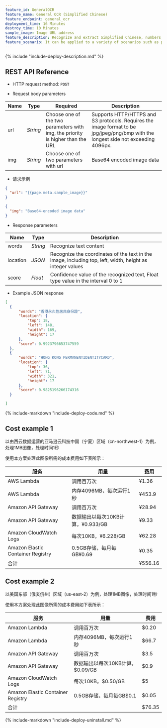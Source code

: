 ```yaml
---
feature_id: GeneralOCR
feature_name: General OCR (Simplified Chinese)
feature_endpoint: general_ocr
deployment_time: 16 Minutes
destroy_time: 10 Minutes
sample_image: Image URL address
feature_description: Recognize and extract Simplified Chinese, numbers, alphabetical characters and symbols.
feature_scenario: It can be applied to a variety of scenarios such as paper documents electronically, document identification, content review, etc. to improve information processing efficiency.
---
```


{%
  include "include-deploy-description.md"
%}
## REST API Reference

- HTTP request method: `POST`

- Request body parameters

| **Name**  | **Type**  | **Required** |  **Description**  |
|----------|-----------|------------|------------|
| url | *String* |Choose one of the two parameters with img, the priority is higher than the URL|Supports HTTP/HTTPS and S3 protocols. Requires the image format to be jpg/jpeg/png/bmp with the longest side not exceeding 4096px.|
| img | *String* |Choose one of two parameters with url|Base64 encoded image data|

- 请求示例

``` json
{
  "url": "{{page.meta.sample_image}}"
}
```

``` json
{
  "img": "Base64-encoded image data"
}
```

- Response parameters

| **Name** | **Type** | **Description**  |
|----------|-----------|------------|
|words    |*String*   |Recognize text content|
|location |*JSON*     |Recognize the coordinates of the text in the image, including top, left, width, height as integer values|
|score    |*Float*   |Confidence value of the recognized text, Float type value in the interval 0 to 1|

- Example JSON response

``` json
[
  {
      "words": "香港永久性居民身份證",
      "location": {
          "top": 18,
          "left": 148,
          "width": 169,
          "height": 17
      },
      "score": 0.9923796653747559
  },
  {
      "words": "HONG KONG PERMANENTIDENTITYCARD",
      "location": {
          "top": 36,
          "left": 71,
          "width": 321,
          "height": 17
      },
      "score": 0.9825196266174316
  }

]
```
{%
  include-markdown "include-deploy-code.md"
%}

## Cost example 1 

以由西云数据运营的亚马逊云科技中国（宁夏）区域（cn-northwest-1）为例，处理1MB图像，处理时间1秒

使用本方案处理此图像所需的成本费用如下表所示：

| 服务                                  | 用量                  | 费用      |
|-------------------------------------|---------------------|---------|
| AWS Lambda                     | 调用百万次                 | ¥1.36   |
| AWS Lambda                     | 内存4096MB，每次运行1秒     | ¥453.9  |
| Amazon API Gateway                | 调用百万次                 | ¥28.94  |
| Amazon API Gateway             | 数据输出以每次10KB计算，¥0.933/GB | ¥9.33   |
| Amazon CloudWatch Logs              | 每次10KB，¥6.228/GB    | ¥62.28  |
| Amazon Elastic Container Registry | 0.5GB存储，每月每GB¥0.69    | ¥0.35   |
| 合计                                  |   | ¥556.16 |

## Cost example 2

以美国东部（俄亥俄州）区域（us-east-2）为例，处理1MB图像，处理时间1秒

使用本方案处理此图像所需的成本费用如下表所示：

| 服务                                  | 用量                 | 费用     |
|-------------------------------------|--------------------|--------|
| Amazon Lambda                     | 调用百万次                | $0.20  |
| Amazon Lambda                     | 内存4096MB，每次运行1秒    | $66.7  |
| Amazon API Gateway                | 调用百万次                | $3.5   |
| Amazon API Gateway             | 数据输出以每次10KB计算，$0.09/GB | $0.9   |
| Amazon CloudWatch Logs              | 每次10KB，$0.50/GB    | $5     |
| Amazon Elastic Container Registry | 0.5GB存储，每月每GB$0.1    | $0.05  |
| 合计                                  |   | $76.35 |


{%
  include-markdown "include-deploy-uninstall.md"
%}